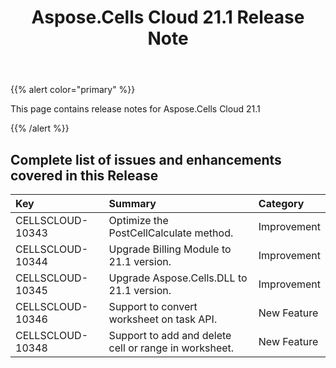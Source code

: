 ﻿---
title: Aspose.Cells Cloud 21.1 Release Note
second_title: Aspose.Cells Cloud Documen
type: docs
url: /ar/aspose-cells-cloud-21-1-release-notes/
description: Aspose.Cells Cloud supports Excel to create, convert, merge, split, protected, inner object operation, and so on
weight: 80
---
{{% alert color="primary" %}} 

This page contains release notes for Aspose.Cells Cloud 21.1

{{% /alert %}} 
## **Complete list of issues and enhancements covered in this Release**

|**Key**|**Summary**|**Category**|
|:- |:- |:- |
|CELLSCLOUD-10343 |Optimize the PostCellCalculate method.|Improvement   |
|CELLSCLOUD-10344 |Upgrade Billing Module to 21.1 version.|Improvement |
|CELLSCLOUD-10345 |Upgrade Aspose.Cells.DLL to 21.1 version.|Improvement |
|CELLSCLOUD-10346 |Support to convert worksheet on task API.|New Feature|
|CELLSCLOUD-10348 |Support to add and delete cell or range in worksheet.|New Feature|
